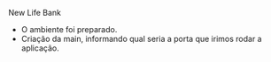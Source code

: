 New Life Bank

- O ambiente foi preparado. 
- Criação da main, informando qual seria a porta que irimos rodar a aplicação. 
